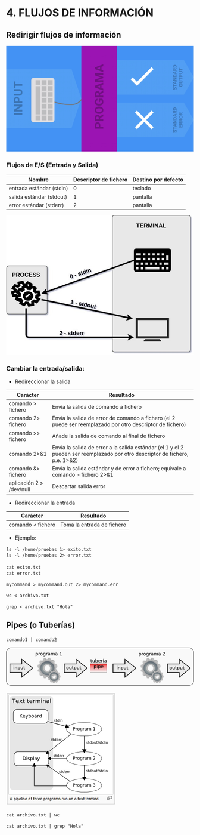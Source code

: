 # 4. FLUJOS DE INFORMACIÓN #

## Redirigir flujos de información ##

![](images/4/std.png)

 ### Flujos de E/S (Entrada y Salida)

|Nombre|Descriptor de fichero|Destino por defecto|
|---|---|---|
|entrada estándar (stdin)|0|teclado|
|salida estándar (stdout)|1|pantalla|
|error estándar (stderr)|2|pantalla|

![](images/4/standard-streams.jpg)

### Cambiar la entrada/salida: 

- Redireccionar la salida

|Carácter|Resultado|
|-|-|
|comando > fichero |	Envía la salida de comando a fichero|; sobreescribe cualquier cosa de fichero|
|comando 2> fichero|	Envía la salida de error de comando a fichero (el 2 puede ser reemplazado por otro descriptor de fichero)|
comando >> fichero 	|Añade la salida de comando al final de fichero|
comando 2>&1 |	Envía la salida de error a la salida estándar (el 1 y el 2 pueden ser reemplazado por otro descriptor de fichero, p.e. 1>&2)|
comando &> fichero |	Envía la salida estándar y de error a fichero; equivale a comando > fichero 2>&1|
|aplicación 2 > /dev/null|Descartar salida error|


- Redireccionar la entrada

|Carácter|Resultado|
|-|-|
|comando < fichero |	Toma la entrada de fichero|

- Ejemplo:
```console
ls -l /home/pruebas 1> exito.txt
ls -l /home/pruebas 2> error.txt

cat exito.txt
cat error.txt
```

```console
mycommand > mycommand.out 2> mycommand.err
```

```console
wc < archivo.txt
```

```console
grep < archivo.txt "Hola"
```

## Pipes (o Tuberías) ##

```console
comando1 | comando2
```

![](images/4/tuberias.png)

![](images/4/pipelines.jpg)

```console
cat archivo.txt | wc
```

```console
cat archivo.txt | grep "Hola"
```